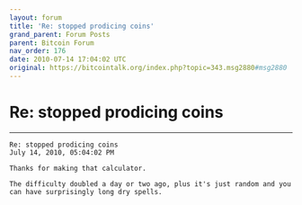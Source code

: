 ```yaml
---
layout: forum
title: 'Re: stopped prodicing coins'
grand_parent: Forum Posts
parent: Bitcoin Forum
nav_order: 176
date: 2010-07-14 17:04:02 UTC
original: https://bitcointalk.org/index.php?topic=343.msg2880#msg2880
---
```


# Re: stopped prodicing coins

---

```
Re: stopped prodicing coins
July 14, 2010, 05:04:02 PM

Thanks for making that calculator.

The difficulty doubled a day or two ago, plus it's just random and you can have surprisingly long dry spells.
```
